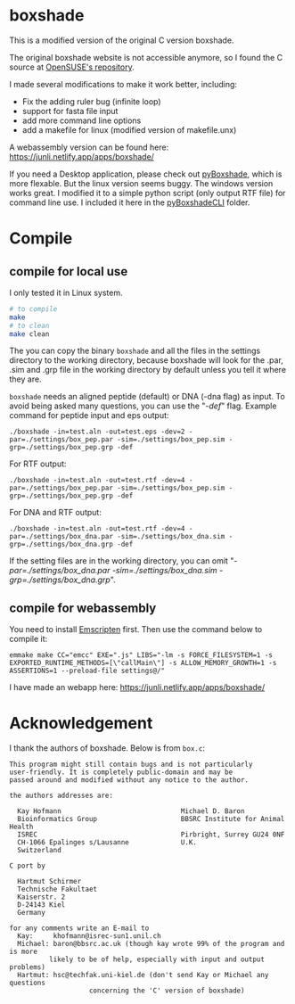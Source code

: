 # boxshade
This is a modified version of the original C version boxshade.

The original boxshade website is not accessible anymore, so I found the C source at [OpenSUSE's repository](https://ftp.lysator.liu.se/pub/opensuse/repositories/science/openSUSE_Leap_15.3/src/boxshade-3.3.1-lp153.1.9.src.rpm).

I made several modifications to make it work better, including:

- Fix the adding ruler bug (infinite loop)
- support for fasta file input
- add more command line options
- add a makefile for linux (modified version of makefile.unx)

A webassembly version can be found here:
https://junli.netlify.app/apps/boxshade/

If you need a Desktop application, please check out [pyBoxshade](https://github.com/mdbaron42/pyBoxshade), which is more flexable. But the linux version seems buggy. The windows version works great. I modified it to a simple python script (only output RTF file) for command line use. I included it here in the [pyBoxshadeCLI](pyBoxshadeCLI/pyBoxshadeCLI.py) folder.

# Compile

## compile for local use
I only tested it in Linux system.
```sh
# to compile
make
# to clean
make clean
```
The you can copy the binary `boxshade` and all the files in the settings directory to the working directory, because boxshade will look for the .par, .sim and .grp file in the working directory by default unless you tell it where they are.

`boxshade` needs an aligned peptide (default) or DNA (-dna flag) as input. To avoid being asked many questions, you can use the "*-def*" flag. Example command for peptide input and eps output:

`./boxshade -in=test.aln -out=test.eps -dev=2 -par=./settings/box_pep.par -sim=./settings/box_pep.sim -grp=./settings/box_pep.grp -def`

For RTF output:

`./boxshade -in=test.aln -out=test.rtf -dev=4 -par=./settings/box_pep.par -sim=./settings/box_pep.sim -grp=./settings/box_pep.grp -def`

For DNA and RTF output:

`./boxshade -in=test.aln -out=test.rtf -dev=4 -par=./settings/box_dna.par -sim=./settings/box_dna.sim -grp=./settings/box_dna.grp -def`

If the setting files are in the working directory, you can omit "*-par=./settings/box_dna.par -sim=./settings/box_dna.sim -grp=./settings/box_dna.grp*".

## compile for webassembly
You need to install [Emscripten](https://emscripten.org/docs/getting_started/downloads.html) first. Then use the command below to compile it:

`emmake make CC="emcc" EXE=".js" LIBS="-lm -s FORCE_FILESYSTEM=1 -s EXPORTED_RUNTIME_METHODS=[\"callMain\"] -s ALLOW_MEMORY_GROWTH=1 -s ASSERTIONS=1 --preload-file settings@/"`

I have made an webapp here: https://junli.netlify.app/apps/boxshade/

# Acknowledgement

I thank the authors of boxshade. Below is from `box.c`:
```
This program might still contain bugs and is not particularly
user-friendly. It is completely public-domain and may be
passed around and modified without any notice to the author.

the authors addresses are:

  Kay Hofmann                              Michael D. Baron
  Bioinformatics Group                     BBSRC Institute for Animal Health
  ISREC                                    Pirbright, Surrey GU24 0NF
  CH-1066 Epalinges s/Lausanne             U.K.
  Switzerland

C port by

  Hartmut Schirmer
  Technische Fakultaet
  Kaiserstr. 2
  D-24143 Kiel
  Germany

for any comments write an E-mail to
  Kay:     khofmann@isrec-sun1.unil.ch
  Michael: baron@bbsrc.ac.uk (though kay wrote 99% of the program and is more
	      likely to be of help, especially with input and output problems)
  Hartmut: hsc@techfak.uni-kiel.de (don't send Kay or Michael any questions
				    concerning the 'C' version of boxshade)
```